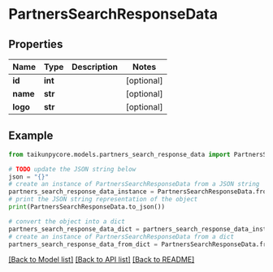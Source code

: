 # PartnersSearchResponseData


## Properties

Name | Type | Description | Notes
------------ | ------------- | ------------- | -------------
**id** | **int** |  | [optional] 
**name** | **str** |  | [optional] 
**logo** | **str** |  | [optional] 

## Example

```python
from taikunpycore.models.partners_search_response_data import PartnersSearchResponseData

# TODO update the JSON string below
json = "{}"
# create an instance of PartnersSearchResponseData from a JSON string
partners_search_response_data_instance = PartnersSearchResponseData.from_json(json)
# print the JSON string representation of the object
print(PartnersSearchResponseData.to_json())

# convert the object into a dict
partners_search_response_data_dict = partners_search_response_data_instance.to_dict()
# create an instance of PartnersSearchResponseData from a dict
partners_search_response_data_from_dict = PartnersSearchResponseData.from_dict(partners_search_response_data_dict)
```
[[Back to Model list]](../README.md#documentation-for-models) [[Back to API list]](../README.md#documentation-for-api-endpoints) [[Back to README]](../README.md)


